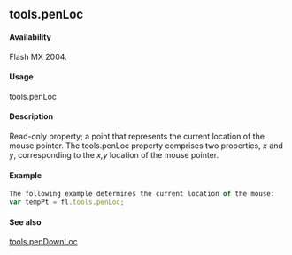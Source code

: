 ## tools.penLoc

#### Availability

Flash MX 2004.

#### Usage

tools.penLoc

#### Description

Read-only property; a point that represents the current location of the mouse pointer. The tools.penLoc property comprises two properties, *x* and *y*, corresponding to the *x,y* location of the mouse pointer.

#### Example

```javascript
The following example determines the current location of the mouse:
var tempPt = fl.tools.penLoc;

```
#### See also

[tools.penDownLoc](#!wielmic/developers-animatesdk-docs/test/Tools_object/tools6.md)
